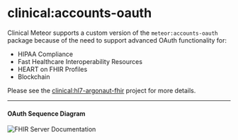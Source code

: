 # clinical:accounts-oauth  

Clinical Meteor supports a custom version of the `meteor:accounts-oauth` package because of the need to support advanced OAuth functionality for:  

- HIPAA Compliance  
- Fast Healthcare Interoperability Resources  
- HEART on FHIR Profiles  
- Blockchain  

Please see the [clinical:hl7-argonaut-fhir](https://github.com/clinical-meteor/hl7-argonaut-fhir) project for more details.  


-----------------------------------------------
#### OAuth Sequence Diagram  

![FHIR Server Documentation](https://raw.githubusercontent.com/prime-8-consulting/meteor-oauth2/master/documentation/OAuthWebSequenceWithConfig.png)  

